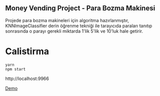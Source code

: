 Money Vending Project - Para Bozma Makinesi
-----

Projede para bozma makineleri için algoritma hazırlanmıştır, KNNImageClassifier derin öğrenme tekniği ile tarayıcıda paraları tanıtıp sonrasında o parayı gerekli miktarda 1'lik 5'lik ve 10'luk hale getirir.



# Calistirma

```
yarn
npm start
```

http://localhost:9966


[Demo](./vending.MP4)
